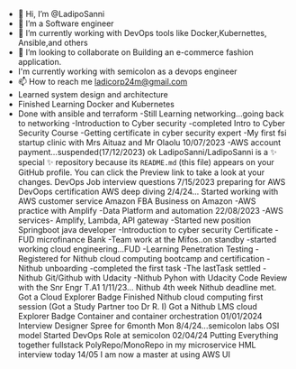 - 👋 Hi, I’m @LadipoSanni
- 👀 I’m a Software engineer
- 🌱 I’m currently working with DevOps tools like Docker,Kubernettes, Ansible,and others
- 💞️ I’m looking to collaborate on Building an e-commerce fashion application.
-  I'm currently working with semicolon as a devops engineer
- 📫 How to reach me ladicorp24m@gmail.com
- Learned system design and architecture
- Finished Learning Docker and Kubernetes
- Done with ansible and terraform
-Still Learning networking...going back to networking
-Introduction to Cyber security
-completed Intro to Cyber Security Course
-Getting certificate in cyber security expert
-My first fsi startup clinic with Mrs Aituaz and Mr Olaolu 10/07/2023
-AWS account payment...suspended(17/12/2023)
ok
LadipoSanni/LadipoSanni is a ✨ special ✨ repository because its `README.md` (this file) appears on your GitHub profile.
You can click the Preview link to take a look at your changes.
DevOps Job interview questions 7/15/2023
preparing for AWS DevOops certification
AWS deep diving 2/4/24...
Started working with AWS customer service
Amazon FBA Business on Amazon 
-AWS practice with Amplify
-Data Platform and automation 22/08/2023
-AWS services- Amplify, Lambda, API gateway
-Started new position Springboot java developer
-Introduction to cyber security Certificate
-FUD microfinance Bank 
-Team work at the Mifos..on standby
-started working cloud engineering...FUD
-Learning Penetration Testing
-Registered for Nithub cloud computing bootcamp and certification
-Nithub unboarding
-completed the first task
-The lastTask settled
-Nithub Git/Github with Udacity
-Nithub Pyhon with Udacity 
Code Review with the Snr Engr T.A1
1/11/23...
Nithub 4th week
Nithub deadline met. Got a Cloud Explorer Badge
Finished Nithub cloud computing first session (Got a Study Partner too Dr R. I)
Got a Nithub LMS cloud Explorer Badge
Container and container orchestration
01/01/2024
Interview
Designer Spree for 6month
Mon 8/4/24...semicolon labs
OSI model
Started DevOps Role at semicolon 02/04/24
Putting Everything together fullstack
PolyRepo/MonoRepo in my microservice
HML interview today 14/05
I am now a master at using AWS UI
